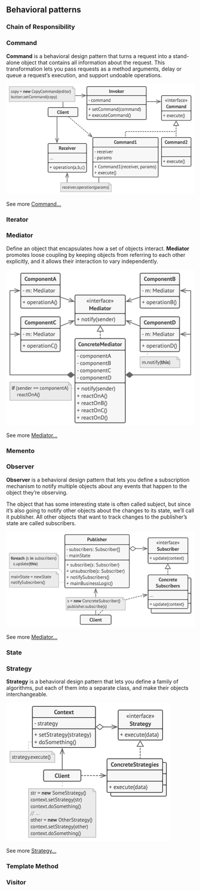 ## Behavioral patterns

### Chain of Responsibility
### Command
**Command** is a behavioral design pattern that turns a request into a stand-alone object that contains all information about the request. This transformation lets you pass requests as a method arguments, delay or queue a request’s execution, and support undoable operations.

![command-structure](assets/behavioral/command-structure.png)

See more [Command...](behavioral/command.md)

### Iterator
### Mediator
Define an object that encapsulates how a set of objects interact.
**Mediator** promotes loose coupling by keeping objects from referring to each other explicitly,
and it allows their interaction to vary independently.

![mediaor-structure](../docs/assets/behavioral/mediator-structure.png)

See more [Mediator...](behavioral/mediator.md)

### Memento
### Observer
**Observer** is a behavioral design pattern that lets you define a subscription mechanism to notify multiple objects about any events that happen to the object they’re observing.

The object that has some interesting state is often called subject, but since it’s also going to notify other objects about the changes to its state, we’ll call it publisher. All other objects that want to track changes to the publisher’s state are called subscribers.

![observer-structure](assets/behavioral/observer-structure.png)

See more [Mediator...](behavioral/observer.md)
### State
### Strategy
**Strategy** is a behavioral design pattern that lets you define a family of algorithms, put each of them into a separate class, and make their objects interchangeable.

![strategy-structure](assets/behavioral/strategy-structure.png)

See more [Strategy...](behavioral/strategy.md)

### Template Method
### Visitor